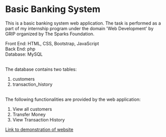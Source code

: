# Basic Banking System

This is a basic banking system web application. The task is performed as a part of my internship program under the domain 'Web Development' by GRIP organized by The Sparks Foundation.

Front End: HTML, CSS, Bootstrap, JavaScript </br>
Back End: php </br>
Database: MySQL </br></br>

The database contains two tables: </br>

1. customers
1. transaction_history
   </br></br>

The following functionalities are provided by the web application: </br>

1. View all customers
1. Transfer Money
1. View Transaction History

[Link to demonstration of website](https://www.linkedin.com/posts/jahnavi-mulchandani-7b40011b8_task1-gripaugust21-griptask-activity-6834178409845846016-2RWQ)
